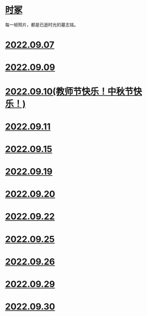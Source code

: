 # [时冢](https://github.com/aso-ljh/mypage/tree/main/tt)

每一帧照片，都是已逝时光的墓志铭。

# [2022.09.07](20220907/)

# [2022.09.09](20220909/)

# [2022.09.10(教师节快乐！中秋节快乐！)](20220910/)

# [2022.09.11](20220911/)

# [2022.09.15](20220915/)

# [2022.09.19](20220919/)

# [2022.09.20](20220920/)

# [2022.09.22](20220922/)

# [2022.09.25](20220925/)

# [2022.09.26](20220926/)

# [2022.09.29](20220929/)

# [2022.09.30](20220930/)
